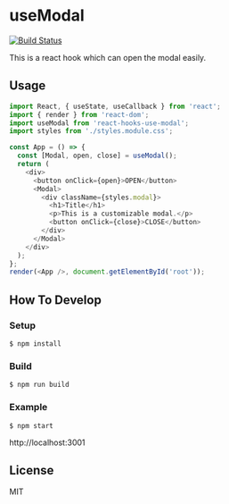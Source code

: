 # useModal

[![Build Status](https://travis-ci.org/shibe97/react-hooks-use-modal.svg?branch=master)](https://travis-ci.org/shibe97/react-hooks-use-modal)

This is a react hook which can open the modal easily.

## Usage

```javascript
import React, { useState, useCallback } from 'react';
import { render } from 'react-dom';
import useModal from 'react-hooks-use-modal';
import styles from './styles.module.css';

const App = () => {
  const [Modal, open, close] = useModal();
  return (
    <div>
      <button onClick={open}>OPEN</button>
      <Modal>
        <div className={styles.modal}>
          <h1>Title</h1>
          <p>This is a customizable modal.</p>
          <button onClick={close}>CLOSE</button>
        </div>
      </Modal>
    </div>
  );
};
render(<App />, document.getElementById('root'));
```

## How To Develop

### Setup

```
$ npm install
```

### Build

```
$ npm run build
```

### Example

```
$ npm start
```

http://localhost:3001

## License

MIT
